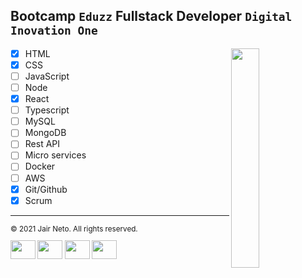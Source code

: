## Bootcamp `Eduzz` Fullstack Developer `Digital Inovation One`

<a href="#"><img align="right" width="30%" height="" src="https://hermes.digitalinnovation.one/tracks/4b31603d-4691-42bb-b588-415285a592a5.png" alt="" /></a>

- [x] HTML
- [x] CSS
- [ ] JavaScript
- [ ] Node
- [x] React
- [ ] Typescript
- [ ] MySQL
- [ ] MongoDB
- [ ] Rest API
- [ ] Micro services
- [ ] Docker
- [ ] AWS
- [x] Git/Github
- [x] Scrum

---

  <footer>
      <small>© 2021 Jair Neto. All rights reserved.<a href="https://www.linkedin.com/in/jair-monteiro-2a4a55aa/"
      target="_blank"></a>
                          
  <p align="left" >
  
  <a href="https://twitter.com/JairMonteiro" target="blank"><img align="center" src="https://cdn.jsdelivr.net/npm/simple-icons@3.0.1/icons/twitter.svg" alt="" height="30" width="40" /></a>
  <a href="https://www.linkedin.com/in/jair-monteiro-2a4a55aa/" target="blank"><img align="center" src="https://cdn.jsdelivr.net/npm/simple-icons@3.0.1/icons/linkedin.svg" alt="" height="30" width="40" /></a>
  <a href="your link" target="blank"><img align="center" src="https://cdn.jsdelivr.net/npm/simple-icons@3.0.1/icons/instagram.svg" alt="" height="30" width="40" /></a>
  <a href="https://www.youtube.com/channel/UC9ciqwerp6HMTNrmMBy3PZw" target="blank"><img align="center" src="https://cdn.jsdelivr.net/npm/simple-icons@3.0.1/icons/youtube.svg" alt="" height="30" width="40" /></a>
  </p>
